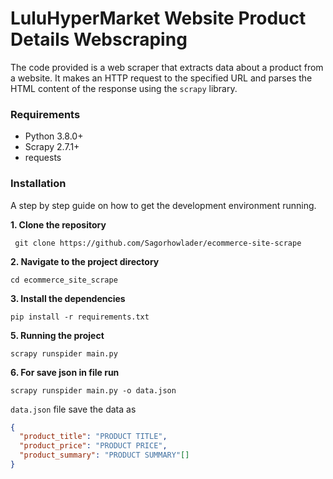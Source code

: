 # LuluHyperMarket Website Product  Details Webscraping

The code provided is a web scraper that extracts data about a product from a website. It makes an HTTP request to the specified URL and parses the HTML content of the response using the `scrapy` library.

### Requirements

- Python 3.8.0+
- Scrapy 2.7.1+
- requests



### Installation

A step by step guide on how to get the development environment running.

**1. Clone the repository**

     git clone https://github.com/Sagorhowlader/ecommerce-site-scrape

**2. Navigate to the project directory**

    cd ecommerce_site_scrape

**3. Install the dependencies**

    pip install -r requirements.txt


**5. Running the project**

    scrapy runspider main.py

**6. For save json in file run**

    scrapy runspider main.py -o data.json

`data.json` file save the data as 

```json
{
  "product_title": "PRODUCT TITLE",
  "product_price": "PRODUCT PRICE",
  "product_summary": "PRODUCT SUMMARY"[]
}
```

    